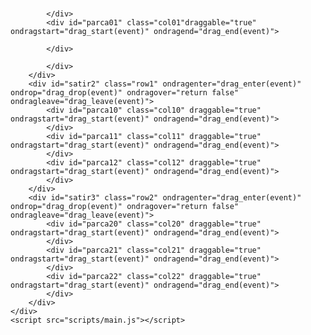 <html>
<head>
<meta charset="utf-4">
<title>images function calismasi [ PUZZLE GAME ] </title>
<link rel="stylesheet" href="stylesheets/main.css" >
</head>

<body>
	<h1 id="app_status"></h1>
	<div id="puzzleBox" class="puzzle">
    	<div id="satir1" class="row0" ondragenter="drag_enter(event)" ondrop="drag_drop(event)" ondragover="return false" ondragleave="drag_leave(event)">
        	<div id="parca00" class="col00" draggable="true" ondragstart="drag_start(event)" ondragend="drag_end(event)">
            	
            </div>
            <div id="parca01" class="col01"draggable="true" ondragstart="drag_start(event)" ondragend="drag_end(event)">
            
            </div>
       
   <div id="parca02" class="col02"draggable="true" ondragstart="drag_start(event)" ondragend="drag_end(event)">
            	
            </div>
        </div>
        <div id="satir2" class="row1" ondragenter="drag_enter(event)" ondrop="drag_drop(event)" ondragover="return false" ondragleave="drag_leave(event)">
        	<div id="parca10" class="col10" draggable="true" ondragstart="drag_start(event)" ondragend="drag_end(event)">
            </div>
            <div id="parca11" class="col11" draggable="true" ondragstart="drag_start(event)" ondragend="drag_end(event)">
            </div>
            <div id="parca12" class="col12" draggable="true" ondragstart="drag_start(event)" ondragend="drag_end(event)">
            </div>
        </div>
        <div id="satir3" class="row2" ondragenter="drag_enter(event)" ondrop="drag_drop(event)" ondragover="return false" ondragleave="drag_leave(event)">
        	<div id="parca20" class="col20" draggable="true" ondragstart="drag_start(event)" ondragend="drag_end(event)">
            </div>
            <div id="parca21" class="col21" draggable="true" ondragstart="drag_start(event)" ondragend="drag_end(event)">
            </div>
            <div id="parca22" class="col22" draggable="true" ondragstart="drag_start(event)" ondragend="drag_end(event)">
            </div>
        </div>
    </div>
    <script src="scripts/main.js"></script>
</body>
</html>


